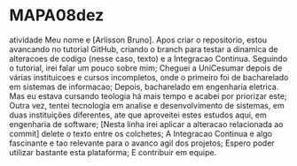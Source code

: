 # MAPA08dez
atividade
Meu nome e [Arlisson Bruno].
Apos criar o repositorio, estou avancando no tutorial GitHub, criando o branch para testar a dinamica de alteracoes de codigo (nesse caso, texto) e a Integracao Continua. Seguindo o tutorial, irei falar um pouco sobre mim;
Cheguei a UniCesumar depois de várias instituicoes e cursos incompletos, onde o primeiro foi de bacharelado em sistemas de informacao;
Depois, bacharelado em engenharia eletrica. Mas eu estava cursando teologia há mais tempo e acabei por priorizar este;
Outra vez, tentei tecnologia em analise e desenvolvimento de sistemas, em duas instituições diferentes, ate que aproveitei estes estudos aqui, em engenharia de software;
[Nesta linha irei aplicar a alteracao relacionada ao commit] delete o texto entre os colchetes;
A Integracao Continua e algo fascinante e tao relevante para o avanco agil dos projetos;
Espero poder utilizar bastante esta plataforma;
E contribuir em equipe.
